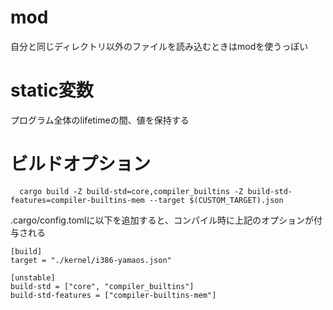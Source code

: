 # mod
自分と同じディレクトリ以外のファイルを読み込むときはmodを使うっぽい

# static変数
プログラム全体のlifetimeの間、値を保持する

# ビルドオプション
```  cargo build -Z build-std=core,compiler_builtins -Z build-std-features=compiler-builtins-mem --target $(CUSTOM_TARGET).json```

.cargo/config.tomlに以下を追加すると、コンパイル時に上記のオプションが付与される
```
[build]
target = "./kernel/i386-yamaos.json"

[unstable]
build-std = ["core", "compiler_builtins"]
build-std-features = ["compiler-builtins-mem"]
```